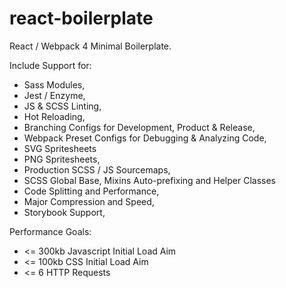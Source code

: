 # react-boilerplate

React / Webpack 4 Minimal Boilerplate.

Include Support for:

- Sass Modules,
- Jest / Enzyme,
- JS & SCSS Linting,
- Hot Reloading,
- Branching Configs for Development, Product & Release,
- Webpack Preset Configs for Debugging & Analyzing Code,
- SVG Spritesheets
- PNG Spritesheets,
- Production SCSS / JS Sourcemaps,
- SCSS Global Base, Mixins Auto-prefixing and Helper Classes
- Code Splitting and Performance,
- Major Compression and Speed,
- Storybook Support,

Performance Goals:

- <= 300kb Javascript Initial Load Aim
- <= 100kb CSS Initial Load Aim
- <= 6 HTTP Requests
